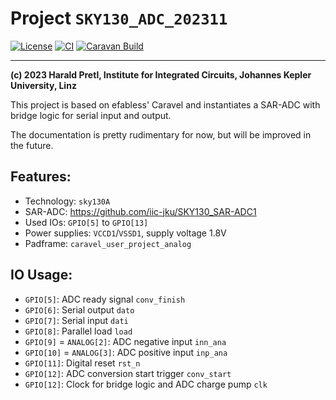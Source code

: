 # Project `SKY130_ADC_202311`

[![License](https://img.shields.io/badge/License-Apache%202.0-blue.svg)](https://opensource.org/licenses/Apache-2.0) [![CI](https://github.com/efabless/caravel_user_project_analog/actions/workflows/user_project_ci.yml/badge.svg)](https://github.com/efabless/caravel_user_project_analog/actions/workflows/user_project_ci.yml) [![Caravan Build](https://github.com/efabless/caravel_user_project_analog/actions/workflows/caravan_build.yml/badge.svg)](https://github.com/efabless/caravel_user_project_analog/actions/workflows/caravan_build.yml)

---

**(c) 2023 Harald Pretl, Institute for Integrated Circuits, Johannes Kepler University, Linz**

This project is based on efabless' Caravel and instantiates a SAR-ADC with bridge logic for serial input and output.

The documentation is pretty rudimentary for now, but will be improved in the future.

## Features:

* Technology: `sky130A`
* SAR-ADC: <https://github.com/iic-jku/SKY130_SAR-ADC1>
* Used IOs: `GPIO[5]` to `GPIO[13]`
* Power supplies: `VCCD1`/`VSSD1`, supply voltage 1.8V
* Padframe: `caravel_user_project_analog`

## IO Usage:

* `GPIO[5]`: ADC ready signal `conv_finish`
* `GPIO[6]`: Serial output `dato`
* `GPIO[7]`: Serial input `dati`
* `GPIO[8]`: Parallel load `load`
* `GPIO[9]` = `ANALOG[2]`: ADC negative input `inn_ana`
* `GPIO[10]` = `ANALOG[3]`: ADC positive input `inp_ana`
* `GPIO[11]`: Digital reset `rst_n`
* `GPIO[12]`: ADC conversion start trigger `conv_start`
* `GPIO[12]`: Clock for bridge logic and ADC charge pump `clk`

